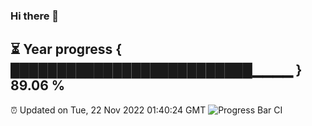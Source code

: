 ### Hi there 👋
⏳ Year progress { ██████████████████████████▁▁▁▁ } 89.06 %
---
⏰ Updated on Tue, 22 Nov 2022 01:40:24 GMT
![Progress Bar CI](https://github.com/liununu/liununu/workflows/Progress%20Bar%20CI/badge.svg)
